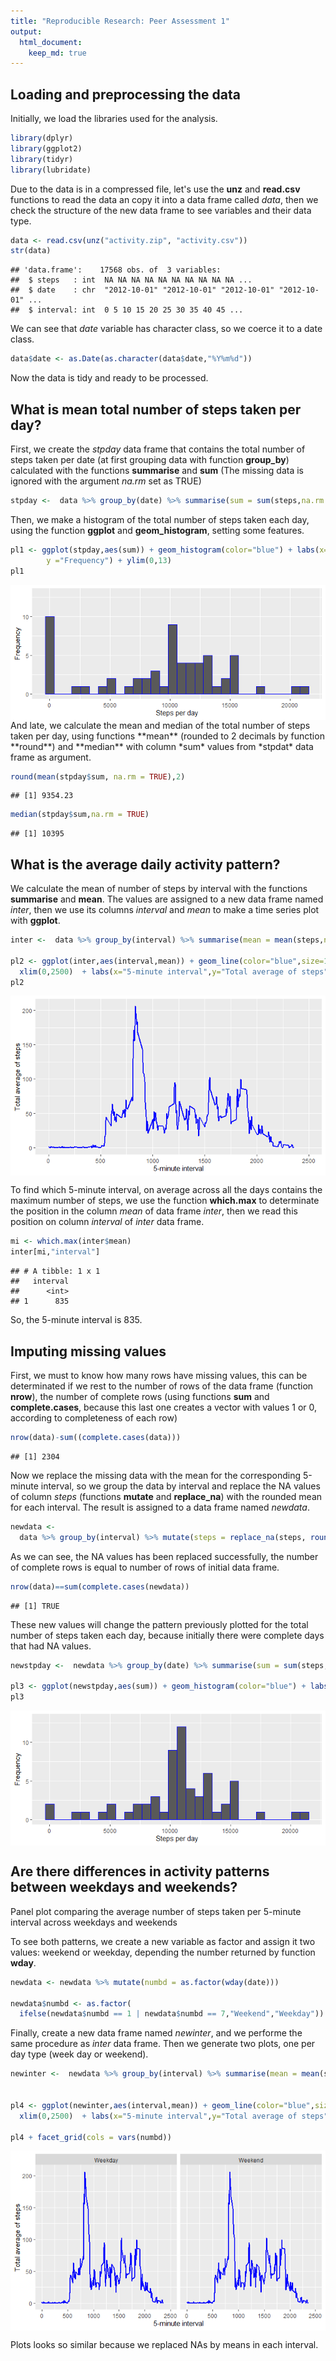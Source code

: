 ```yaml
---
title: "Reproducible Research: Peer Assessment 1"
output: 
  html_document:
    keep_md: true
---
```




## Loading and preprocessing the data

Initially, we load the libraries used for the analysis.

```r
library(dplyr)
library(ggplot2)
library(tidyr)
library(lubridate)
```

Due to the data is in a compressed file, let's use the **unz** and **read.csv** functions to read the data an copy it into a data frame called *data*, then we check the structure of the new data frame to see variables and their data type.


```r
data <- read.csv(unz("activity.zip", "activity.csv"))
str(data)
```

```
## 'data.frame':	17568 obs. of  3 variables:
##  $ steps   : int  NA NA NA NA NA NA NA NA NA NA ...
##  $ date    : chr  "2012-10-01" "2012-10-01" "2012-10-01" "2012-10-01" ...
##  $ interval: int  0 5 10 15 20 25 30 35 40 45 ...
```

We can see that *date* variable has character class, so we coerce it to a date class.


```r
data$date <- as.Date(as.character(data$date,"%Y%m%d"))
```

Now the data is tidy and ready to be processed.

## What is mean total number of steps taken per day?

First, we create the *stpday* data frame that contains the total number of steps taken per date (at first grouping data with function **group_by**) calculated with the functions **summarise** and **sum** (The missing data is ignored with the argument *na.rm* set as TRUE)


```r
stpday <-  data %>% group_by(date) %>% summarise(sum = sum(steps,na.rm = TRUE))
```

Then, we make a histogram of the total number of steps taken each day, using the function **ggplot** and **geom_histogram**, setting some features.


```r
pl1 <- ggplot(stpday,aes(sum)) + geom_histogram(color="blue") + labs(x="Steps per day",
        y ="Frequency") + ylim(0,13)
pl1
```

<img src="PA1_template_files/figure-html/unnamed-chunk-5-1.png" style="display: block; margin: auto;" />
And late, we calculate the mean and median of the total number of steps taken per day, using functions **mean** (rounded to 2 decimals  by function **round**) and **median** with column *sum* values from *stpdat* data frame  as argument.


```r
round(mean(stpday$sum, na.rm = TRUE),2)
```

```
## [1] 9354.23
```


```r
median(stpday$sum,na.rm = TRUE)
```

```
## [1] 10395
```


## What is the average daily activity pattern?

We calculate the mean of number of steps by interval with the functions **summarise** and **mean**. The values are assigned to a new data frame named *inter*, then we use its columns *interval* and *mean* to make a time series plot with **ggplot**.


```r
inter <-  data %>% group_by(interval) %>% summarise(mean = mean(steps,na.rm = TRUE))

pl2 <- ggplot(inter,aes(interval,mean)) + geom_line(color="blue",size=1) +  
  xlim(0,2500)  + labs(x="5-minute interval",y="Total average of steps")
pl2
```

<img src="PA1_template_files/figure-html/unnamed-chunk-8-1.png" style="display: block; margin: auto;" />

To find which 5-minute interval, on average across all the days contains the maximum number of steps, we use the function **which.max** to determinate the position in the column *mean* of data frame *inter*, then we read this position on column *interval* of *inter* data frame. 


```r
mi <- which.max(inter$mean)
inter[mi,"interval"]
```

```
## # A tibble: 1 x 1
##   interval
##      <int>
## 1      835
```

So, the 5-minute interval is 835.

## Imputing missing values

First, we must to know how many rows have missing values, this can be determinated if we rest to the number of rows of the data frame (function **nrow**), the number of complete rows (using functions **sum** and **complete.cases**, because this last one creates a vector with values 1 or 0, according to completeness of each row)


```r
nrow(data)-sum((complete.cases(data)))
```

```
## [1] 2304
```


Now we replace the missing data with the mean for the corresponding 5-minute interval, so we group the data by interval and replace the NA values of column *steps* (functions **mutate** and **replace_na**) with the rounded mean for each interval. The result is assigned to a data frame named *newdata*.


```r
newdata <-
  data %>% group_by(interval) %>% mutate(steps = replace_na(steps, round(mean(steps, na.rm = TRUE))))
```


As we can see, the NA values has been replaced successfully, the number of complete rows is equal to number of rows of initial data frame. 


```r
nrow(data)==sum(complete.cases(newdata))
```

```
## [1] TRUE
```

These new values will change the pattern previously plotted for the total number of steps taken each day, because initially there were complete days that had NA values.


```r
newstpday <-  newdata %>% group_by(date) %>% summarise(sum = sum(steps,na.rm = TRUE))

pl3 <- ggplot(newstpday,aes(sum)) + geom_histogram(color="blue") + labs(x="Steps per day",y ="Frequency") + ylim(0,13)
pl3
```

<img src="PA1_template_files/figure-html/unnamed-chunk-13-1.png" style="display: block; margin: auto;" />



## Are there differences in activity patterns between weekdays and weekends?

Panel plot comparing the average number of steps taken per 5-minute interval across weekdays and weekends

To see both patterns, we create a new variable as factor and assign it two values: weekend or weekday, depending the number returned by function **wday**.  


```r
newdata <- newdata %>% mutate(numbd = as.factor(wday(date)))

newdata$numbd <- as.factor(
  ifelse(newdata$numbd == 1 | newdata$numbd == 7,"Weekend","Weekday"))
```

Finally, create a new data frame named *newinter*, and we performe the same procedure as *inter* data frame. Then we generate two plots, one per day type (week day or weekend).


```r
newinter <-  newdata %>% group_by(interval) %>% summarise(mean = mean(steps,na.rm = TRUE),numbd)


pl4 <- ggplot(newinter,aes(interval,mean)) + geom_line(color="blue",size=1) +
  xlim(0,2500)  + labs(x="5-minute interval",y="Total average of steps")

pl4 + facet_grid(cols = vars(numbd))
```

<img src="PA1_template_files/figure-html/unnamed-chunk-15-1.png" style="display: block; margin: auto;" />

Plots looks so similar because we replaced NAs by means in each interval.

